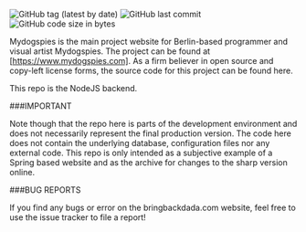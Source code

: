 ![GitHub tag (latest by date)](https://img.shields.io/github/v/tag/mydogspies/mydogspies-back) ![GitHub last commit](https://img.shields.io/github/last-commit/mydogspies/mydogspies-back) ![GitHub code size in bytes](https://img.shields.io/github/languages/code-size/mydogspies/mydogspies-back)

Mydogspies is the main project website for Berlin-based programmer and visual artist Mydogspies.
The project can be found at [https://www.mydogspies.com]. As a firm believer in open source and copy-left license forms, the source code for this project can be found here.

This repo is the NodeJS backend.

###IMPORTANT

Note though that the repo here is parts of the development
environment and does not necessarily represent the final production version. The code here does not
contain the underlying database, configuration files nor any external code. This repo is only intended
as a subjective example of a Spring based website and as the archive for changes to
the sharp version online.

###BUG REPORTS

If you find any bugs or error on the bringbackdada.com website, feel free to use the issue tracker
to file a report!
